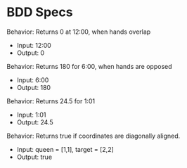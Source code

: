# BDD Specs

Behavior: Returns 0 at 12:00, when hands overlap
* Input: 12:00
* Output: 0

Behavior: Returns 180 for 6:00, when hands are opposed
* Input: 6:00
* Output: 180

Behavior: Returns 24.5 for 1:01
* Input: 1:01
* Output: 24.5

Behavior: Returns true if coordinates are diagonally aligned.
* Input: queen = [1,1], target = [2,2]
* Output: true
